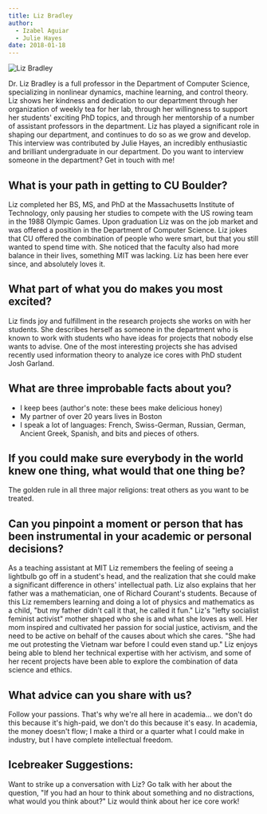 ```yaml
---
title: Liz Bradley
author:
  - Izabel Aguiar
  - Julie Hayes
date: 2018-01-18
---
```


![Liz Bradley](https://www.colorado.edu/cs/sites/default/files/styles/medium/public/article-image/liz-bradley.jpg?itok=tYvZYqb) 

Dr. Liz Bradley is a full professor in the Department of Computer
Science, specializing in nonlinear dynamics, machine learning, and
control theory. Liz shows her kindness and dedication to our department
through her organization of weekly tea for her lab, through her
willingness to support her students' exciting PhD topics, and through
her mentorship of a number of assistant professors in the department.
Liz has played a significant role in shaping our department, and
continues to do so as we grow and develop. This interview was
contributed by Julie Hayes, an incredibly enthusiastic and brilliant
undergraduate in our department. Do you want to interview someone in the
department? Get in touch with me!

What is your path in getting to CU Boulder?
-------------------------------------------

Liz completed her BS, MS, and PhD at the Massachusetts Institute of
Technology, only pausing her studies to compete with the US rowing team
in the 1988 Olympic Games. Upon graduation Liz was on the job market and
was offered a position in the Department of Computer Science. Liz jokes
that CU offered the combination of people who were smart, but that you
still wanted to spend time with. She noticed that the faculty also had
more balance in their lives, something MIT was lacking. Liz has been
here ever since, and absolutely loves it.

What part of what you do makes you most excited?
------------------------------------------------

Liz finds joy and fulfillment in the research projects she works on
with her students. She describes herself as someone in the department
who is known to work with students who have ideas for projects that
nobody else wants to advise. One of the most interesting projects she
has advised recently used information theory to analyze ice cores with
PhD student Josh Garland.

What are three improbable facts about you?
------------------------------------------

-   I keep bees (author's note: these bees make delicious honey)
-   My partner of over 20 years lives in Boston
-   I speak a lot of languages: French, Swiss-German, Russian, German,
    Ancient Greek, Spanish, and bits and pieces of others.

If you could make sure everybody in the world knew one thing, what would that one thing be?
-------------------------------------------------------------------------------------------

The golden rule in all three major religions: treat others as you want
to be treated.

Can you pinpoint a moment or person that has been instrumental in your academic or personal decisions?
------------------------------------------------------------------------------------------------------

As a teaching assistant at MIT Liz remembers the feeling of seeing a
lightbulb go off in a student's head, and the realization that she could
make a significant difference in others' intellectual path. Liz also
explains that her father was a mathematician, one of Richard Courant's
students. Because of this Liz remembers learning and doing a lot of
physics and mathematics as a child, "but my father didn't call it that,
he called it fun." Liz's "lefty socialist feminist activist" mother
shaped who she is and what she loves as well. Her mom inspired and
cultivated her passion for social justice, activism, and the need to be
active on behalf of the causes about which she cares. "She had me out
protesting the Vietnam war before I could even stand up." Liz enjoys
being able to blend her technical expertise with her activism, and some
of her recent projects have been able to explore the combination of data
science and ethics. 

What advice can you share with us?
-----------------------------------

Follow your passions. That's why we're all here in academia... we don't
do this because it's high-paid, we don't do this because it's easy. In
academia, the money doesn't flow; I make a third or a quarter what I
could make in industry, but I have complete intellectual freedom.

Icebreaker Suggestions:
-----------------------

Want to strike up a conversation with Liz? Go talk with her about the
question, "If you had an hour to think about something and no
distractions, what would you think about?" Liz would think about her ice
core work!

